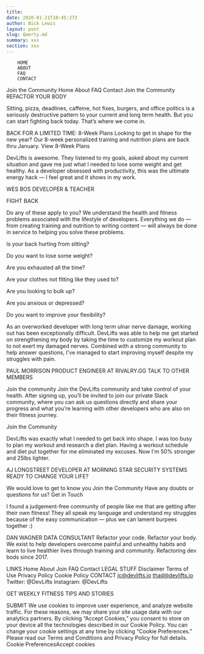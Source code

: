 ```yaml
---
title: 
date: 2020-01-21T10:45:27Z
author: Nick Lewis
layout: post
slug: Qwerty.md
summary: xxx
section: xxx
---
```



		HOME 
		ABOUT 
		FAQ 
		CONTACT 
Join the Community 
		Home About FAQ Contact 
Join the Community 
REFACTOR YOUR BODY

Sitting, pizza, deadlines, caffeine, hot fixes, burgers, and office politics is a seriously destructive pattern to your current and long term health. 
But you can start fighting back today. 
That’s where we come in. 

BACK FOR A LIMITED TIME: 8-Week Plans
Looking to get in shape for the new year? Our 8-week personalized training and nutrition plans are back thru January. 
View 8-Week Plans 

DevLifts is awesome. They listened to my goals, asked about my current situation and gave me just what I needed to lose some weight and get healthy. As a developer obsessed with productivity, this was the ultimate energy hack — I feel great and it shows in my work. 

WES BOS 
DEVELOPER & TEACHER 
 
FIGHT BACK

Do any of these apply to you?
We understand the health and fitness problems associated with the lifestyle of developers. Everything we do — from creating training and nutrition to writing content — will always be done in service to helping you solve these problems. 

Is your back hurting from sitting? 

Do you want to lose some weight? 

Are you exhausted all the time? 

Are your clothes not fitting like they used to? 

Are you looking to bulk up? 

Are you anxious or depressed? 

Do you want to improve your flexibility? 

As an overworked developer with long term ulnar nerve damage, working out has been exceptionally difficult. DevLifts was able to help me get started on strengthening my body by taking the time to customize my workout plan to not exert my damaged nerves. Combined with a strong community to help answer questions, I've managed to start improving myself despite my struggles with pain. 

PAUL MORRISON 
PRODUCT ENGINEER AT RIVALRY.GG 
TALK TO OTHER MEMBERS

Join the community
Join the DevLifts community and take control of your health. 
After signing up, you’ll be invited to join our private Slack community, where you can ask us questions directly and share your progress and what you’re learning with other developers who are also on their fitness journey. 



Join the Community 

DevLifts was exactly what I needed to get back into shape. I was too busy to plan my workout and research a diet plan. Having a workout schedule and diet put together for me eliminated my excuses. Now I'm 50% stronger and 25lbs lighter. 

AJ LONGSTREET 
DEVELOPER AT MORNING STAR SECURITY SYSTEMS 
READY TO CHANGE YOUR LIFE?

We would love to get to know you
Join the Community 
Have any doubts or questions for us? 
Get in Touch 

I found a judgement-free community of people like me that are getting after their own fitness! They all speak my language and understand my struggles because of the easy communication — plus we can lament burpees together :) 

DAN WAGNER 
DATA CONSULTANT 
Refactor your code. Refactor your body. 
We exist to help developers overcome painful and unhealthy habits and learn to live healthier lives through training and community. 
Refactoring dev bods since 2017. 

LINKS
Home
About
Join
FAQ
Contact
LEGAL STUFF
Disclaimer
Terms of Use
Privacy Policy
Cookie Policy
CONTACT
jc@devlifts.io
thad@devlifts.io
Twitter: @DevLifts
Instagram: @DevLifts

GET WEEKLY FITNESS TIPS AND STORIES

SUBMIT
We use cookies to improve user experience, and analyze website traffic. For these reasons, we may share your site usage data with our analytics partners. By clicking “Accept Cookies,” you consent to store on your device all the technologies described in our Cookie Policy. You can change your cookie settings at any time by clicking “Cookie Preferences.” Please read our Terms and Conditions and Privacy Policy for full details.
Cookie PreferencesAccept cookies

